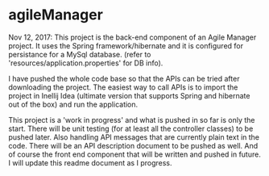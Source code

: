 # agileManager
Nov 12, 2017:
This project is the back-end component of an Agile Manager project. It uses the Spring framework/hibernate and it is configured for
persistance for a MySql database. (refer to 'resources/application.properties' for DB info).

I have pushed the whole code base so that the APIs can be tried after downloading the project. 
The easiest way to call APIs is to import the project in Inellij Idea (ultimate version that supports Spring and hibernate out of the box)
and run the application. 

This project is a 'work in progress' and what is pushed in so far is only the start.
There will be unit testing (for at least all the controller classes) to be pushed later. 
Also handling API messages that are currently plain text in the code. 
There will be an API description document to be pushed as well.
And of course the front end component that will be written and pushed in future.
I will update this readme document as I progress.
